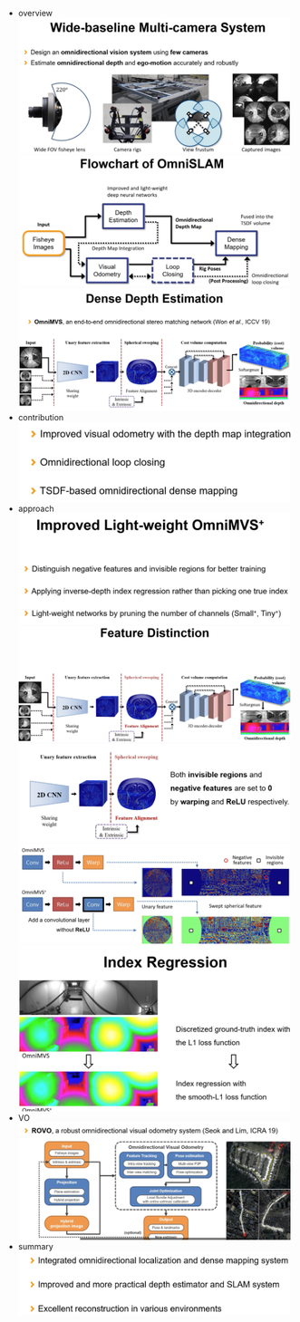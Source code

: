 - overview
![](assets/3e0ddb1d.png)
![](assets/31bc6bd5.png)
![](assets/ab535070.png)
- contribution
![](assets/52ee9f5d.png)
- approach
![](assets/0b7fb727.png)
![](assets/fb65769c.png)
![](assets/3a0801fd.png)
![](assets/7dd96c45.png)
![](assets/6bd00693.png)
- VO
![](assets/83a43e00.png)
- summary
![](assets/7ab2dc7b.png)
